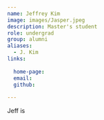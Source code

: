 ```yaml
---
name: Jeffrey Kim 
image: images/Jasper.jpeg
description: Master's student
role: undergrad
group: alumni
aliases:
  - J. Kim
links:
  
  home-page: 
  email: 
  github: 
  
---
```


Jeff is
